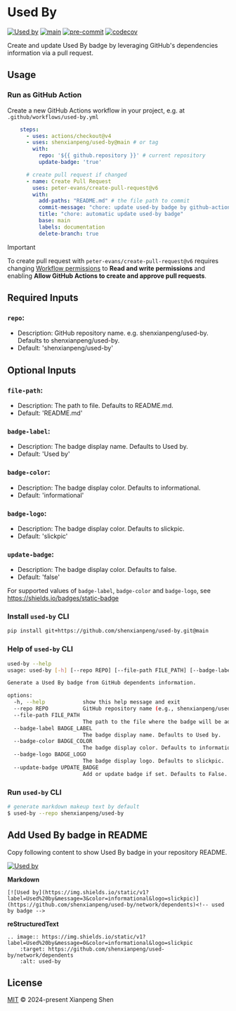 # Used By

[![Used by](https://img.shields.io/static/v1?label=Used%20by&message=3&color=informational&logo=slickpic)](https://github.com/shenxianpeng/used-by/network/dependents)<!-- used by badge -->
[![main](https://github.com/shenxianpeng/used-by/actions/workflows/main.yml/badge.svg)](https://github.com/shenxianpeng/used-by/actions/workflows/main.yml)
[![pre-commit](https://github.com/shenxianpeng/used-by/actions/workflows/pre-commit.yml/badge.svg)](https://github.com/shenxianpeng/used-by/actions/workflows/pre-commit.yml)
[![codecov](https://codecov.io/github/shenxianpeng/used-by/graph/badge.svg?token=QDO4MCI87B)](https://codecov.io/github/shenxianpeng/used-by)

Create and update Used By badge by leveraging GitHub's dependencies information via a pull request.

## Usage

### Run as GitHub Action

Create a new GitHub Actions workflow in your project, e.g. at `.github/workflows/used-by.yml`

```yaml
    steps:
      - uses: actions/checkout@v4
      - uses: shenxianpeng/used-by@main # or tag
        with:
          repo: '${{ github.repository }}' # current repository
          update-badge: 'true'

      # create pull request if changed
      - name: Create Pull Request
        uses: peter-evans/create-pull-request@v6
        with:
          add-paths: "README.md" # the file path to commit
          commit-message: "chore: update used-by badge by github-actions[bot]"
          title: "chore: automatic update used-by badge"
          base: main
          labels: documentation
          delete-branch: true
```

> [!IMPORTANT]
> To create pull request with `peter-evans/create-pull-request@v6` requires changing [Workflow permissions](https://github.com/peter-evans/create-pull-request?tab=readme-ov-file#workflow-permissions) to **Read and write permissions** and enabling  **Allow GitHub Actions to create and approve pull requests**.

## Required Inputs

### `repo`:
* Description: GitHub repository name. e.g. shenxianpeng/used-by. Defaults to shenxianpeng/used-by.
* Default: 'shenxianpeng/used-by'

## Optional Inputs

### `file-path`:
* Description: The path to file. Defaults to README.md.
* Default: 'README.md'

### `badge-label`:
* Description: The badge display name. Defaults to Used by.
* Default: 'Used by'

### `badge-color`:
* Description: The badge display color. Defaults to informational.
* Default: 'informational'

### `badge-logo`:
* Description: The badge display color. Defaults to slickpic.
* Default: 'slickpic'

### `update-badge`:
* Description: The badge display color. Defaults to false.
* Default: 'false'

For supported values of `badge-label`, `badge-color` and `badge-logo`, see https://shields.io/badges/static-badge

### Install `used-by` CLI

```bash
pip install git+https://github.com/shenxianpeng/used-by.git@main
```

### Help of `used-by` CLI

```bash
used-by --help
usage: used-by [-h] [--repo REPO] [--file-path FILE_PATH] [--badge-label BADGE_LABEL] [--badge-color BADGE_COLOR] [--badge-logo BADGE_LOGO] [--update-badge UPDATE_BADGE]

Generate a Used By badge from GitHub dependents information.

options:
  -h, --help            show this help message and exit
  --repo REPO           GitHub repository name (e.g., shenxianpeng/used-by).
  --file-path FILE_PATH
                        The path to the file where the badge will be added. Defaults to README.md.
  --badge-label BADGE_LABEL
                        The badge display name. Defaults to Used by.
  --badge-color BADGE_COLOR
                        The badge display color. Defaults to informational.
  --badge-logo BADGE_LOGO
                        The badge display logo. Defaults to slickpic.
  --update-badge UPDATE_BADGE
                        Add or update badge if set. Defaults to False.
```

### Run `used-by` CLI

```bash
# generate markdown makeup text by default
$ used-by --repo shenxianpeng/used-by
```

## Add Used By badge in README

Copy following content to show Used By badge in your repository README.

[![Used by](https://img.shields.io/static/v1?label=Used%20by&message=3&color=informational&logo=slickpic)](https://github.com/shenxianpeng/used-by/network/dependents)<!-- used by badge -->

**Markdown**

```
[![Used by](https://img.shields.io/static/v1?label=Used%20by&message=3&color=informational&logo=slickpic)](https://github.com/shenxianpeng/used-by/network/dependents)<!-- used by badge -->
```

**reStructuredText**

```
.. image:: https://img.shields.io/static/v1?label=Used%20by&message=0&color=informational&logo=slickpic
    :target: https://github.com/shenxianpeng/used-by/network/dependents
    :alt: used-by
```

## License

[MIT](LICENSE) © 2024-present Xianpeng Shen
